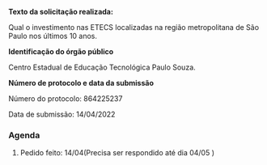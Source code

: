 **Texto da solicitação realizada:**

Qual o investimento nas ETECS localizadas na região metropolitana de São Paulo nos últimos 10 anos.

  

**Identificação do órgão público**

Centro Estadual de Educação Tecnológica Paulo Souza.

  

**Número de protocolo e data da submissão**

Número do protocolo: 864225237

Data de submissão: 14/04/2022

### Agenda
1. Pedido feito: 14/04(Precisa ser respondido até dia 04/05 )